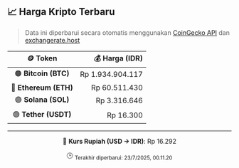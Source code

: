 

<!-- HARGA_KRIPTO -->
## 📈 Harga Kripto Terbaru

> Data ini diperbarui secara otomatis menggunakan [CoinGecko API](https://www.coingecko.com/) dan [exchangerate.host](https://exchangerate.host/)

<div align="center">

| 🪙 Token | 💰 Harga (IDR) |
|:------:|---------------:|
| 🟠 **Bitcoin (BTC)**   | Rp 1.934.904.117 |
| 🔵 **Ethereum (ETH)**  | Rp 60.511.430 |
| 🟣 **Solana (SOL)**    | Rp 3.316.646 |
| 🟢 **Tether (USDT)**   | Rp 16.300 |

---

💱 **Kurs Rupiah (USD → IDR)**: Rp 16.292

🕒 <sub>Terakhir diperbarui: 23/7/2025, 00.11.20</sub>

</div>
<!-- /HARGA_KRIPTO -->